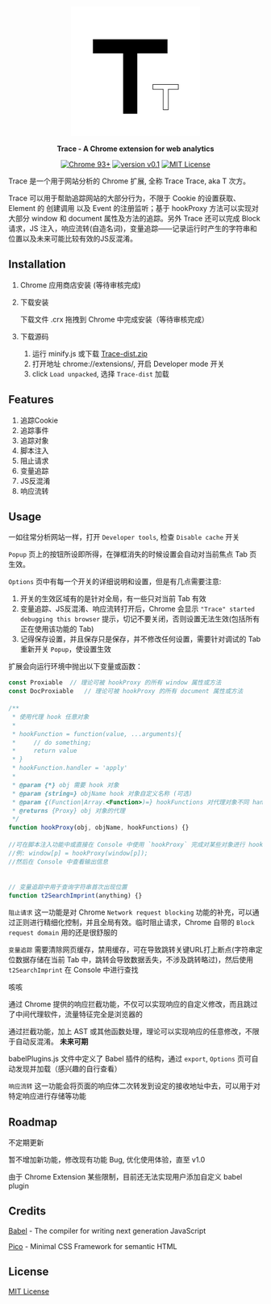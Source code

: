 <p align="center">
    <img alt="Trace" src="https://raw.githubusercontent.com/L018/Trace/main/images/Trace512.png" width="256">
</p>

<p align="center">
    <strong>Trace - A Chrome extension for web analytics</strong>
</p>

<p align="center">
    <a href="#"><img alt="Chrome 93+" src="https://img.shields.io/badge/Chrome-93%2B-blue"></a>
    <a href="#"><img alt="version v0.1" src="https://img.shields.io/badge/version-v0.1-blue"></a>
    <a href="https://github.com/L018/Trace/blob/main/LICENSE"><img alt="MIT License" src="https://img.shields.io/badge/MIT-License-blue"></a>
</p>

Trace 是一个用于网站分析的 Chrome 扩展, 全称 Trace Trace, aka T 次方。

Trace 可以用于帮助追踪网站的大部分行为，不限于 Cookie 的设置获取、Element 的 创建调用 以及 Event 的注册监听；基于 hookProxy 方法可以实现对大部分 window 和 document 属性及方法的追踪。另外 Trace 还可以完成 Block 请求，JS 注入，响应流转(自造名词)，变量追踪——记录运行时产生的字符串和位置以及未来可能比较有效的JS反混淆。

## Installation

1. Chrome 应用商店安装 (等待审核完成)
2. 下载安装

    下载文件 .crx 拖拽到 Chrome 中完成安装（等待审核完成）
3. 下载源码
    1. 运行 minify.js 或下载 [Trace-dist.zip](https://github.com/L018/Trace/releases)
    2. 打开地址 chrome://extensions/, 开启 Developer mode 开关
    3. click `Load unpacked`, 选择 `Trace-dist` 加载

## Features

1. 追踪Cookie
2. 追踪事件
3. 追踪对象
4. 脚本注入
5. 阻止请求
6. 变量追踪
7. JS反混淆
8. 响应流转

## Usage

一如往常分析网站一样，打开 `Developer tools`, 检查 `Disable cache` 开关

`Popup` 页上的按钮所设即所得，在弹框消失的时候设置会自动对当前焦点 Tab 页生效。

`Options` 页中有每一个开关的详细说明和设置，但是有几点需要注意:
  1. 开关的生效区域有的是针对全局，有一些只对当前 Tab 有效
  2. 变量追踪、JS反混淆、响应流转打开后，Chrome 会显示 `"Trace" started debugging this browser` 提示，切记不要关闭，否则设置无法生效(包括所有正在使用该功能的 Tab)
  3. 记得保存设置，并且保存只是保存，并不修改任何设置，需要针对调试的 Tab 重新开关 `Popup`，使设置生效

扩展会向运行环境中抛出以下变量或函数：

```javascript
const Proxiable  // 理论可被 hookProxy 的所有 window 属性或方法
const DocProxiable   // 理论可被 hookProxy 的所有 document 属性或方法

/**
 * 使用代理 hook 任意对象
 *
 * hookFunction = function(value, ...arguments){
 *     // do something;
 *     return value
 * }
 * hookFunction.handler = 'apply'
 * 
 * @param {*} obj 需要 hook 对象
 * @param {string=} objName hook 对象自定义名称 (可选)
 * @param {(Function|Array.<Function>)=} hookFunctions 对代理对象不同 handler 的自定义操作函数 (可选)
 * @returns {Proxy} obj 对象的代理
 */
function hookProxy(obj, objName, hookFunctions) {}

//可在脚本注入功能中或直接在 Console 中使用 `hookProxy` 完成对某些对象进行 hook
//例: window[p] = hookProxy(window[p]);
//然后在 Console 中查看输出信息


// 变量追踪中用于查询字符串首次出现位置
function t2SearchImprint(anything) {}
```

`阻止请求` 这一功能是对 Chrome `Network request blocking` 功能的补充，可以通过正则进行精细化控制，并且全局有效。临时阻止请求，Chrome 自带的 `Block request domain` 用的还是很舒服的

`变量追踪` 需要清除网页缓存，禁用缓存，可在导致跳转关键URL打上断点(字符串定位数据存储在当前 Tab 中，跳转会导致数据丢失，不涉及跳转略过)，然后使用 `t2SearchImprint` 在 Console 中进行查找

咳咳

通过 Chrome 提供的响应拦截功能，不仅可以实现响应的自定义修改，而且跳过了中间代理软件，流量特征完全是浏览器的

通过拦截功能，加上 AST 或其他函数处理，理论可以实现响应的任意修改，不限于自动反混淆。 **未来可期**

babelPlugins.js 文件中定义了 Babel 插件的结构，通过 `export`, `Options` 页可自动发现并加载（感兴趣的自行查看）

`响应流转` 这一功能会将页面的响应体二次转发到设定的接收地址中去，可以用于对特定响应进行存储等功能

## Roadmap

不定期更新

暂不增加新功能，修改现有功能 Bug, 优化使用体验，直至 v1.0

由于 Chrome Extension 某些限制，目前还无法实现用户添加自定义 babel plugin

## Credits

[Babel](https://github.com/babel/babel) - The compiler for writing next generation JavaScript

[Pico](https://github.com/picocss/pico) - Minimal CSS Framework for semantic HTML

## License

[MIT License](https://github.com/L018/Trace/blob/main/LICENSE)
